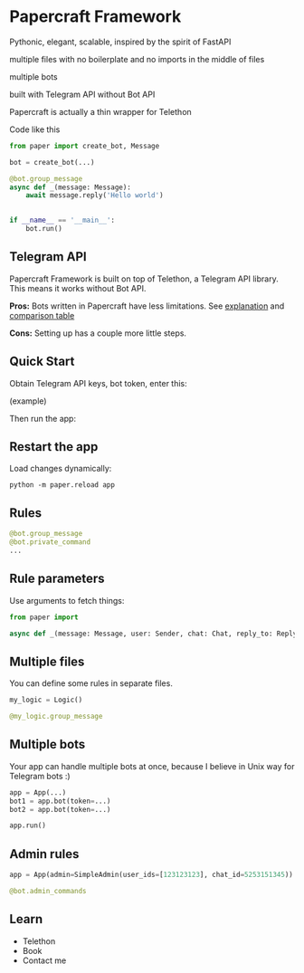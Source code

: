 # Papercraft Framework

Pythonic, elegant, scalable, inspired by the spirit of FastAPI

multiple files with no boilerplate and no imports in the middle of files

multiple bots

built with Telegram API without Bot API

Papercraft is actually a thin wrapper for Telethon

Code like this

```python
from paper import create_bot, Message

bot = create_bot(...)

@bot.group_message
async def _(message: Message):
    await message.reply('Hello world')

    
if __name__ == '__main__':
    bot.run()
```

## Telegram API

Papercraft Framework is built on top of Telethon, a Telegram API library. This means it works without Bot API.

**Pros:** Bots written in Papercraft have less limitations. See [explanation](/en/book/dev/api) and [comparison table](/en/book/appendix/api-comparison)

**Cons:** Setting up has a couple more little steps.

## Quick Start

Obtain Telegram API keys, bot token, enter this:

(example)

Then run the app:

## Restart the app

Load changes dynamically:

```shell
python -m paper.reload app
```

## Rules

```python
@bot.group_message
@bot.private_command
...
```

## Rule parameters

Use arguments to fetch things:

```python
from paper import

async def _(message: Message, user: Sender, chat: Chat, reply_to: ReplyToMessage)
```


## Multiple files

You can define some rules in separate files.

```python
my_logic = Logic()

@my_logic.group_message
```

## Multiple bots 

Your app can handle multiple bots at once, because I believe in Unix way for Telegram bots :)

```python
app = App(...)
bot1 = app.bot(token=...)
bot2 = app.bot(token=...)

app.run()
```

## Admin rules

```python
app = App(admin=SimpleAdmin(user_ids=[123123123], chat_id=5253151345))

@bot.admin_commands
```

## Learn

- Telethon
- Book
- Contact me
